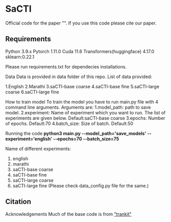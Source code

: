 # SaCTI

Official code for the paper "". If you use this code please cite our paper.
 
## Requirements
Python 3.9.x
Pytorch 1.11.0
Cuda 11.6
Transformers(huggingface) 4.17.0
sklearn:0.22.1

Please run requirements.txt for dependecies installations.


Data
Data is provided in data folder of this repo.
List of data provided:

1.English
2.Marathi
3.saCTI-base coarse
4.saCTI-base fine
5.saCTI-large coarse
6.saCTI-large fine


How to train model
To train the model you have to run main.py file with 4 command line arguments.
Arguments are:
1.model_path: path to save model.
2.experiment: Name of experiment which you want to run. The list of experiments are given below. Default:saCTI-base coarse
3.epochs: Number of epochs. Default:70
4.batch_size: Size of batch. Default:50

Running the code
**python3 main.py --model_path='save_models' --experiment='english' --epochs=70 --batch_size=75**

Name of different experiments:
1. english <br />
2. marathi
3. saCTI-base coarse
4. saCTI-base fine
5. saCTI-large coarse
6. saCTI-large fine
(Please check data_config.py file for the same.)

## Citation

Acknowledgements
Much of the base code is from ["trankit"](https://github.com/nlp-uoregon/trankit)
















